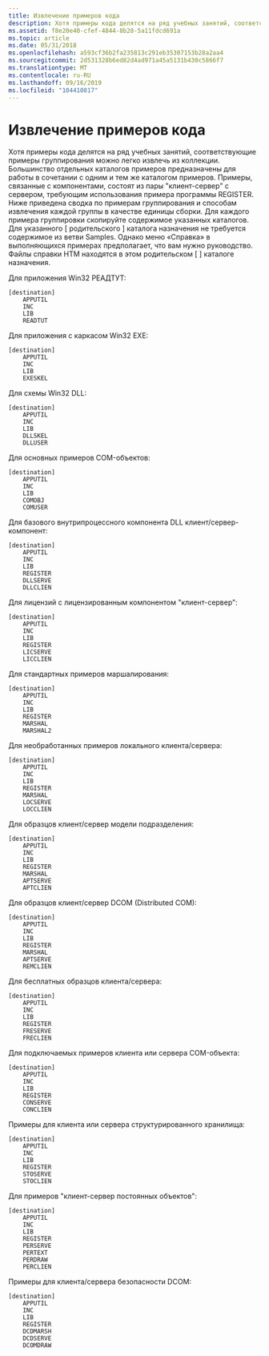 ```yaml
---
title: Извлечение примеров кода
description: Хотя примеры кода делятся на ряд учебных занятий, соответствующие примеры группирования можно легко извлечь из коллекции.
ms.assetid: f8e20e40-cfef-4844-8b28-5a11fdcd691a
ms.topic: article
ms.date: 05/31/2018
ms.openlocfilehash: a593cf36b2fa235813c291eb35307153b28a2aa4
ms.sourcegitcommit: 2d531328b6ed82d4ad971a45a5131b430c5866f7
ms.translationtype: MT
ms.contentlocale: ru-RU
ms.lasthandoff: 09/16/2019
ms.locfileid: "104410817"
---
```

# <a name="extracting-the-code-samples"></a>Извлечение примеров кода

Хотя примеры кода делятся на ряд учебных занятий, соответствующие примеры группирования можно легко извлечь из коллекции. Большинство отдельных каталогов примеров предназначены для работы в сочетании с одним и тем же каталогом примеров. Примеры, связанные с компонентами, состоят из пары "клиент-сервер" с сервером, требующим использования примера программы REGISTER. Ниже приведена сводка по примерам группирования и способам извлечения каждой группы в качестве единицы сборки. Для каждого примера группировки скопируйте содержимое указанных каталогов. Для указанного \[ родительского \] каталога назначения не требуется содержимое из ветви Samples. Однако меню «Справка» в выполняющихся примерах предполагает, что вам нужно руководство. Файлы справки HTM находятся в этом родительском \[ \] каталоге назначения.

Для приложения Win32 РЕАДТУТ:

``` syntax
[destination]
    APPUTIL
    INC
    LIB
    READTUT
```

Для приложения с каркасом Win32 EXE:

``` syntax
[destination]
    APPUTIL
    INC
    LIB
    EXESKEL
```

Для схемы Win32 DLL:

``` syntax
[destination]
    APPUTIL
    INC
    LIB
    DLLSKEL
    DLLUSER
```

Для основных примеров COM-объектов:

``` syntax
[destination]
    APPUTIL
    INC
    LIB
    COMOBJ
    COMUSER
```

Для базового внутрипроцессного компонента DLL клиент/сервер-компонент:

``` syntax
[destination]
    APPUTIL
    INC
    LIB
    REGISTER
    DLLSERVE
    DLLCLIEN
```

Для лицензий с лицензированным компонентом "клиент-сервер":

``` syntax
[destination]
    APPUTIL
    INC
    LIB
    REGISTER
    LICSERVE
    LICCLIEN
```

Для стандартных примеров маршалирования:

``` syntax
[destination]
    APPUTIL
    INC
    LIB
    REGISTER
    MARSHAL
    MARSHAL2
```

Для необработанных примеров локального клиента/сервера:

``` syntax
[destination]
    APPUTIL
    INC
    LIB
    REGISTER
    MARSHAL
    LOCSERVE
    LOCCLIEN
```

Для образцов клиент/сервер модели подразделения:

``` syntax
[destination]
    APPUTIL
    INC
    LIB
    REGISTER
    MARSHAL
    APTSERVE
    APTCLIEN
```

Для образцов клиент/сервер DCOM (Distributed COM):

``` syntax
[destination]
    APPUTIL
    INC
    LIB
    REGISTER
    MARSHAL
    APTSERVE
    REMCLIEN
```

Для бесплатных образцов клиента/сервера:

``` syntax
[destination]
    APPUTIL
    INC
    LIB
    REGISTER
    FRESERVE
    FRECLIEN
```

Для подключаемых примеров клиента или сервера COM-объекта:

``` syntax
[destination]
    APPUTIL
    INC
    LIB
    REGISTER
    CONSERVE
    CONCLIEN
```

Примеры для клиента или сервера структурированного хранилища:

``` syntax
[destination]
    APPUTIL
    INC
    LIB
    REGISTER
    STOSERVE
    STOCLIEN
```

Для примеров "клиент-сервер постоянных объектов":

``` syntax
[destination]
    APPUTIL
    INC
    LIB
    REGISTER
    PERSERVE
    PERTEXT
    PERDRAW
    PERCLIEN
```

Примеры для клиента/сервера безопасности DCOM:

``` syntax
[destination]
    APPUTIL
    INC
    LIB
    REGISTER
    DCDMARSH
    DCDSERVE
    DCOMDRAW
```

 

 




